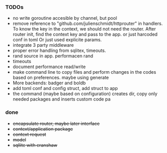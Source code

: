 ### TODOs

- no write goroutine accesible by channel, but pool
- remove reference to "github.com/julienschmidt/httprouter" in handlers. To
  know the key in the context, we should not need the router. After router
  init, find the context key and pass to the app. or just harcoded conf in toml
  Or just used explicite params.
- integrate 3 party middleware
- proper error handling from sqlitex, timeouts.
- rand source in app. performacen rand
- timeouts 
- document performance read/write 
- make command line to copy files and perform changes in the codes based on preferences. maybe using generate
- More backends: badger and boldb
- add toml conf and config struct, add struct to app
- the command (maybe based on configuration) creates dir, copy only needed packages and inserts custom code pa

### done

- ~~encapsulate router, maybe later interface~~
- ~~context/application package~~
- ~~context request~~
- ~~model~~
- ~~sqllite with cranshaw~~
